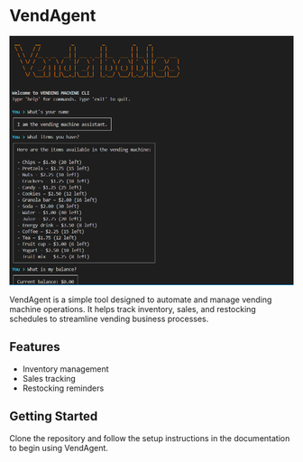 # VendAgent

![VendAgent Screenshot](image.png)

VendAgent is a simple tool designed to automate and manage vending machine operations. It helps track inventory, sales, and restocking schedules to streamline vending business processes.

## Features

- Inventory management
- Sales tracking
- Restocking reminders

## Getting Started

Clone the repository and follow the setup instructions in the documentation to begin using VendAgent.
